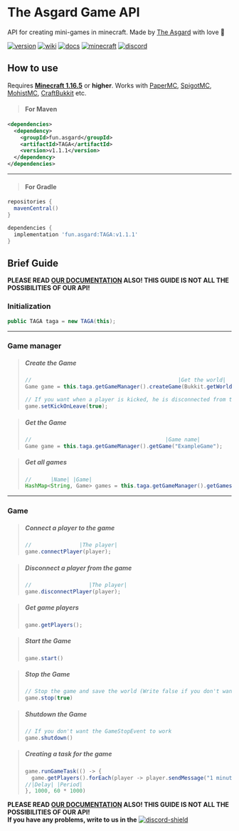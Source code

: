 
# The Asgard Game API

API for creating mini-games in minecraft.
Made by [The Asgard](https://asgrad.fun/) with love 💙 

[discord-invite]: https://discord.gg/QXSGvGrzDj
[discord-shield]: https://discord.com/api/guilds/646285836500860929/widget.png

[discord]: https://img.shields.io/badge/Our-discord-blue?style=for-the-badge&logo=discord

[version]: https://img.shields.io/badge/Version-v1.1.1-success?style=for-the-badge&logo=wiki
[download]: #how-to-use

[wiki]: https://img.shields.io/badge/-Our%20wiki-yellow?style=for-the-badge&logo=wiki
[wiki-url]: https://github.com/TheAsgard/TAGA/wiki

[docs]: https://img.shields.io/badge/Our%20documentation-v1.2.0--ALPHA-important?style=for-the-badge&logo=wiki
[docs-url]: https://github.com/TheAsgard/TAGA/wiki/Documentation

[minecraft]: https://img.shields.io/badge/Minecraft-1.16.5-red?style=for-the-badge&logo=mojang-studios
[minecraft-url]: https://www.minecraft.net/

[![version][]][download]
[![wiki][]][wiki-url]
[![docs][]][docs-url]
[![minecraft][]][minecraft-url]
[![discord][]][discord-invite]

[papermc-url]: https://papermc.io/
[spigotmc-url]: https://www.spigotmc.org/
[mohist-url]: https://mohistmc.com/
[bukkit-url]: https://getbukkit.org/

## How to use

Requires [**Minecraft 1.16.5**][minecraft-url] or **higher**.
Works with [PaperMC][papermc-url], [SpigotMC][spigotmc-url], [MohistMC][mohist-url], [CraftBukkit][bukkit-url] etc. 

> #### For Maven
```xml
<dependencies>
  <dependency>
    <groupId>fun.asgard</groupId>
    <artifactId>TAGA</artifactId>
    <version>v1.1.1</version>
  </dependency>
</dependencies>  
```

____

> #### For Gradle
```gradle
repositories {
  mavenCentral()
}
```
```gradle
dependencies {
  implementation 'fun.asgard:TAGA:v1.1.1'
}
```

## Brief Guide

**PLEASE READ [OUR DOCUMENTATION][docs-url] ALSO! THIS GUIDE IS NOT ALL THE POSSIBILITIES OF OUR API!**

### Initialization

```java
public TAGA taga = new TAGA(this);    
```

____

### Game manager

> ##### Create the Game
> ```java
> //                                              |Get the world|         |Game name|    |Game time|
> Game game = this.taga.getGameManager().createGame(Bukkit.getWorld("world"), "ExampleGame", 5 * 60 * 1000);
> 
> // If you want when a player is kicked, he is disconnected from the game ( Default is false )
> game.setKickOnLeave(true);
> ```

> ##### Get the Game
> ```java
> //                                          |Game name|
> Game game = this.taga.getGameManager().getGame("ExampleGame");
> ```

> ##### Get all games
> ```java
> //      |Name| |Game|
> HashMap<String, Game> games = this.taga.getGameManager().getGames();
> ```

____

### Game

> ##### Connect a player to the game
> ```java
> //               |The player|
> game.connectPlayer(player);
> ```

> ##### Disconnect a player from the game
> ```java
> //                  |The player|
> game.disconnectPlayer(player);
> ```

> ##### Get game players
> ```java
> game.getPlayers();
> ```

> ##### Start the Game
> ```java
> game.start()
> ```

> ##### Stop the Game
> ```java
> // Stop the game and save the world (Write false if you don't want to save the world)
> game.stop(true)
> ```

> ##### Shutdown the Game
> ```java
> // If you don't want the GameStopEvent to work
> game.shutdown()
> ```

> ##### Creating a task for the game
> ```java
> game.runGameTask(() -> {
>   game.getPlayers().forEach(player -> player.sendMessage("1 minute of the game has passed"))
> //|Delay| |Period|
> }, 1000, 60 * 1000)
> ```

**PLEASE READ [OUR DOCUMENTATION][docs-url] ALSO! THIS GUIDE IS NOT ALL THE POSSIBILITIES OF OUR API!**</br>
**If you have any problems, write to us in the** 
[ ![discord-shield][] ][discord-invite]
